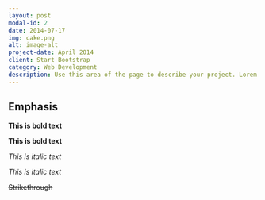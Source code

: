 ```yaml
---
layout: post
modal-id: 2
date: 2014-07-17
img: cake.png
alt: image-alt
project-date: April 2014
client: Start Bootstrap
category: Web Development
description: Use this area of the page to describe your project. Lorem ipsum dolor sit amet, consectetur adipisicing elit. Mollitia neque assumenda ipsam nihil, molestias magnam, recusandae quos quis inventore quisquam velit asperiores, vitae? Reprehenderit soluta, eos quod consequuntur itaque. Nam. Chcę Ci powiedzie. dawaj, 1
---
```


## Emphasis

**This is bold text**

__This is bold text__

*This is italic text*

_This is italic text_

~~Strikethrough~~